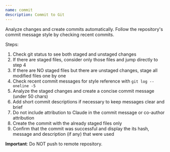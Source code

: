 ```yaml
---
name: commit
description: Commit to Git
---
```


Analyze changes and create commits automatically. Follow the repository's commit message style by checking recent commits.

Steps:
1. Check git status to see both staged and unstaged changes
2. If there are staged files, consider only those files and jump directly to step 4
3. If there are NO staged files but there are unstaged changes, stage all modified files one by one
4. Check recent commit messages for style reference with `git log --oneline -5`
5. Analyze the staged changes and create a concise commit message (under 50 chars)
6. Add short commit descriptions if necessary to keep messages clear and brief
7. Do not include attribution to Claude in the commit message or co-author attribution
8. Create the commit with the already staged files only
9. Confirm that the commit was successful and display the its hash, message and description (if any) that were used

**Important**: Do NOT push to remote repository.
